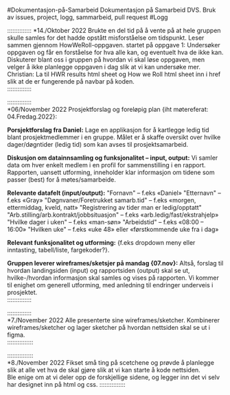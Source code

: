 #Dokumentasjon-på-Samarbeid
Dokumentasjon på Samarbeid
DVS. Bruk av issues, project, logg, sammarbeid, pull request
#Logg



::::::::::::::
*14./Oktober 2022
Brukte en del tid på å vente på at hele gruppen skulle samles for det hadde opstått misforståelse om tidspunkt.
Leser sammen gjennom HowWeRoll-oppgaven.
startet på oppgave 1:
Undersøker oppgaven og får en forståelse for hva alle kan, og eventuelt hva de ikke kan.
Diskuterer blant oss i gruppen på hvordan vi skal løse oppgaven, men velger å ikke planlegge oppgaven i dag slik at vi kan undersøke mer.
Christian: La til HWR results html sheet og How we Roll html sheet inn i href slik at de er fungerende på navbar på koden.<br>
::::::::::::::


::::::::::::::<br>
*06/November 2022
Prosjektforslag og foreløpig plan {iht møtereferat: 04.Fredag.2022}:

**Porsjektforslag fra Daniel:** 
Lage en applikasjon for å kartlegge ledig tid blant prosjektmedlemmer i en gruppe. 
Målet er å skaffe oversikt over hvilke dager/døgntider (ledig tid) som kan avses til prosjektsamarbeid.

**Diskusjon om datainnsamling og funksjonalitet – input, output:** 
Vi samler data om hver enkelt medlem i en profil for sammenstilling i en rapport. 
Rapporten, uansett utforming, inneholder klar informasjon om tidene som passer (best) for å møtes/samarbeide.

**Relevante datafelt (input/output):** 
"Fornavn" – f.eks «Daniel» 
"Etternavn" – f.eks «Gray» 
"Døgnvaner/Foretrukket samarb.tid" – f.eks «morgen, ettermiddag, kveld, natt» 
"Registrering av tider man er ledig/opptatt"
"Arb.stilling/arb.kontrakt/jobbsituasjon" – f.eks «arb.ledig/fast/ekstrahjelp» 
"Hvilke dager i uken" – f.eks «man-søn» "Arbeidstid" – f.eks «08:00 – 16:00» 
"Hvilken uke" – f.eks «uke 48» eller «førstkommende uke fra i dag»

**Relevant funksjonalitet og utforming:** 
{f.eks dropdown meny eller inntasting, tabell/liste, fargekoder?}.

**Gruppen leverer wireframes/sketsjer på mandag {07.nov}:**
Altså, forslag til hvordan landingsiden (input) og rapportsiden (output) skal se ut, 
hvilke-/hvordan informasjon skal samles og vises på rapporten. 
Vi kommer til enighet om generell utforming, med anledning til endringer underveis i prosjektet.<br>
::::::::::::::



::::::::::::::<br>
*7./November 2022
Alle presenterte sine wireframes/sketcher.
Kombinerer wireframes/sketcher og lager sketcher på hvordan nettsiden skal se ut i figma.<br>
:::::::::::::::

:::::::::::::::<br>
*8./November 2022
Fikset små ting på scetchene og prøvde å planlegge slik at alle vet hva de skal gjøre slik at vi kan starte å kode nettsiden. <br>
Ble enige om at vi deler opp de forskjellige sidene, og legger inn det vi selv har designet inn på html og css. 
:::::::::::::::

